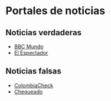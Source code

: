 # Portales de noticias

## Noticias verdaderas
- [BBC Mundo](https://www.bbc.com/mundo)
- [El Espectador](https://www.elespectador.com/)

## Noticias falsas
- [ColombiaCheck](https://colombiacheck.com/)
- [Chequeado](https://chequeado.com/)
